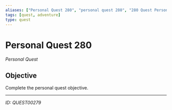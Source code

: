```yaml
---
aliases: ["Personal Quest 280", "personal quest 280", "280 Quest Personal"]
tags: [quest, adventure]
type: quest
---
```


# Personal Quest 280

*Personal Quest*

## Objective
Complete the personal quest objective.

---
*ID: QUEST00279*